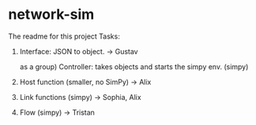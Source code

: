 
# network-sim
The readme for this project
Tasks:
1) Interface: JSON to object. -> Gustav

    as a group)      Controller: takes objects and starts the simpy env. (simpy)
2) Host function (smaller, no SimPy) -> Alix
3) Link functions (simpy) -> Sophia, Alix
4) Flow (simpy) -> Tristan
